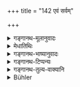 +++
title = "142 एवं सर्वम्"

+++

<details><summary>गङ्गानथ-मूलानुवादः</summary>

Having thus arranged all his business, he shall protect his people, ever intent and watchful.—(142)
</details>

<details><summary>मेधातिथिः</summary>

सहायसंग्रहप्रभृत्युक्तस्यार्थस्य **एवम्** इति परामर्शनम् । **विधाय** कृत्वा, **इतिकर्तव्यम्** उपकारकम् **इतिकर्तव्यम्** उच्यते । **युक्तस्** तत्परः । अत **एवाप्रमत्तः** । अथ वा बुद्ध्यस्खलनम् अप्रमत्तता सर्वकाले । **एवं** **प्रजाः परिरक्षेत्** ॥ ७.१४२ ॥
</details>

<details><summary>गङ्गानथ-भाष्यानुवादः</summary>

‘*Thus*’—refers to the *appointing of assistants* and all the rest that has been described above.

‘*Arranged*’— accomplished.

‘*Business*’—all that is useful is called ‘business’.

‘*Intent*’—engrossed; hence ‘*watchful*’ or ‘*watchfulness*’ may stand for infallibility of intellect. In this way shall he protect his people.—(142)
</details>

<details><summary>गङ्गानथ-टिप्पन्यः</summary>

This verse is quoted in *Parāśaramādhava* (Ācāra, p. 414).
</details>

<details><summary>गङ्गानथ-तुल्य-वाक्यानि</summary>

*Gautama* (10.7.8).—‘To protect all created beings is the additional
duty of the king;—and to inflict lawful punishments.’

*Baudhāyana* (1.18.1).—‘The king shall protect his subjects, receiving
as his pay a sixth part of their incomes.’

*Āpastamba* (2.10.6).—‘The lawful occupations of a Kṣatriya are the same
(as the Brāhmaṇa’s),—with the exception of teaching, officiating as
priests and accepting gifts. But governing and fighting should he added
to them.’

*Vaśiṣṭha* (19.1).—‘The particular duty of the king is to protect all
beings; by fulfilling it he obtains success in this world and in the
next.’

*Viṣṇu* (3.2).—‘The duties of the king are—to protect his people, etc.,
etc.’

*Yājñavalkya* (1.334).—‘He shall protect the people harassed by
back-biters, thieves, wicked men and criminals and by Kāyasthas.’

*Rāmāyaṇa* (Parāśaramādhava, p. 415).—‘The Kṣatriya, who governs the
world in accordance with law, obtains power and fame in the world and
also a happy state after death.’

*Arthaśāstra* (p. 94).—‘During the first eighth part of the day he shall
listen to reports relating to defence and income and expenditure; during
the second part he shall look into the suits of the citizens and
villages; during the third part he shall take his hath and food, and
also carry on Vedic Studies; during the fourth part he shall receive
monies and appoint officers; during the fifth part he shall hold counsel
with the cabinet of ministers regarding the despatches to be sent, and
hear reports from spies; during the sixth part he shall either hold
council or amuse himself as he likes; during the seventh part, he shall
inspect elephants, horses, chariots and arms; during the eighth part,
accompanied by the commander-in-chief, he shall discuss military
operations.—During the first part of the night, he shall see his
confidential officers; during the second part, he shall bathe and take
food and also carry on Vedic Studies; during the third part, he shall he
down to the accompaniment of music and sleep during the fourth and fifth
parts; during the sixth part, he shall rise to the accompaniment of
music, and ponder over the scriptures and the processes of business;
during the seventh part, he shall hold council and despatch spies;
during the eighth part, accompanied by the domestic priest, the
sacrificing priests and the Ācārya, he shall receive benedictions, see
the physician, the cook and the astrologer, and go out after having
circumambulated the cow with the calf and the bull.’

*Arthaśāstra* (p. 103).—‘On rising from the bed, he shall he attended by
women-archers; in the second apartment by eunuchs armoured and turbaned;
in the third, by hump-hacks dwarfs and foresters, and in the fourth, by
ministers, relatives and porters with spears.’
</details>

<details><summary>Bühler</summary>

142	Having thus arranged all the affairs (of) his (government), he shall zealously and carefully protect his subjects.
</details>
